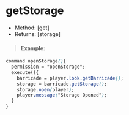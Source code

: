 # getStorage

* Method: \[get\]
* Returns: \[storage\]

> #### Example:

```css
command openStorage(){
  permission = "openStorage";
  execute(){
    barricade = player.look.getBarricade();
    storage = barricade.getStorage();
    storage.open(player);
    player.message("Storage Opened");
  }
}
```

